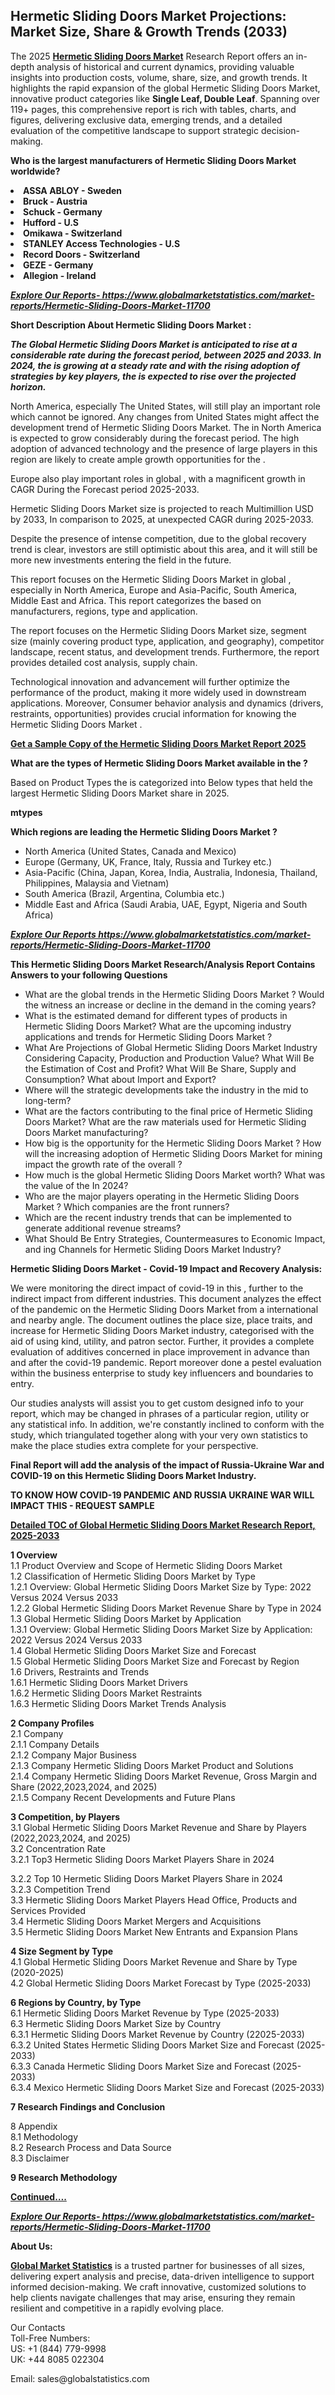 <h2>Hermetic Sliding Doors Market Projections: Market Size, Share & Growth Trends (2033)</h2><p>The 2025 <strong><a href="https://www.globalmarketstatistics.com/market-reports/Hermetic-Sliding-Doors-Market-11700">Hermetic Sliding Doors Market</a></strong> Research Report offers an in-depth analysis of historical and current dynamics, providing valuable insights into production costs, volume, share, size, and growth trends. It highlights the rapid expansion of the global Hermetic Sliding Doors Market, innovative product categories like <strong>Single Leaf, Double Leaf</strong>. Spanning over 119+ pages, this comprehensive report is rich with tables, charts, and figures, delivering exclusive data, emerging trends, and a detailed evaluation of the competitive landscape to support strategic decision-making.</p><p><strong>Who is the largest manufacturers of Hermetic Sliding Doors Market worldwide?</strong></p><p><strong><li>ASSA ABLOY - Sweden<li>Bruck - Austria<li>Schuck - Germany<li>Hufford - U.S<li>Omikawa - Switzerland <li>STANLEY Access Technologies - U.S<li>Record Doors - Switzerland<li>GEZE - Germany<li>Allegion - Ireland</strong></p><p><strong><em><a href="https://www.globalmarketstatistics.com/market-reports/Hermetic-Sliding-Doors-Market-11700">Explore Our Reports-&nbsp;https://www.globalmarketstatistics.com/market-reports/Hermetic-Sliding-Doors-Market-11700</a></em></strong></p><p><strong>Short Description About Hermetic Sliding Doors Market :</strong></p><p><strong><em>The Global Hermetic Sliding Doors Market is anticipated to rise at a considerable rate during the forecast period, between 2025 and 2033. In 2024, the is growing at a steady rate and with the rising adoption of strategies by key players, the is expected to rise over the projected horizon.</em></strong></p><p>North America, especially The United States, will still play an important role which cannot be ignored. Any changes from United States might affect the development trend of Hermetic Sliding Doors Market. The in North America is expected to grow considerably during the forecast period. The high adoption of advanced technology and the presence of large players in this region are likely to create ample growth opportunities for the .</p><p>Europe also play important roles in global , with a magnificent growth in CAGR During the Forecast period 2025-2033.</p><p>Hermetic Sliding Doors Market size is projected to reach Multimillion USD by 2033, In comparison to 2025, at unexpected CAGR during 2025-2033.</p><p>Despite the presence of intense competition, due to the global recovery trend is clear, investors are still optimistic about this area, and it will still be more new investments entering the field in the future.</p><p>This report focuses on the Hermetic Sliding Doors Market in global , especially in North America, Europe and Asia-Pacific, South America, Middle East and Africa. This report categorizes the based on manufacturers, regions, type and application.</p><p>The report focuses on the Hermetic Sliding Doors Market size, segment size (mainly covering product type, application, and geography), competitor landscape, recent status, and development trends. Furthermore, the report provides detailed cost analysis, supply chain.</p><p>Technological innovation and advancement will further optimize the performance of the product, making it more widely used in downstream applications. Moreover, Consumer behavior analysis and dynamics (drivers, restraints, opportunities) provides crucial information for knowing the Hermetic Sliding Doors Market .</p><p><strong><a href="https://www.globalmarketstatistics.com/market-reports/Hermetic-Sliding-Doors-Market-11700">Get a Sample Copy of the Hermetic Sliding Doors Market Report 2025</a></strong></p><p><strong>What are the types of Hermetic Sliding Doors Market available in the ?</strong></p><p>Based on Product Types the is categorized into Below types that held the largest Hermetic Sliding Doors Market share in 2025.</p><p><strong>mtypes</strong></p><p><strong>Which regions are leading the Hermetic Sliding Doors Market ?</strong></p><ul><li>North America (United States, Canada and Mexico)</li><li>Europe (Germany, UK, France, Italy, Russia and Turkey etc.)</li><li>Asia-Pacific (China, Japan, Korea, India, Australia, Indonesia, Thailand, Philippines, Malaysia and Vietnam)</li><li>South America (Brazil, Argentina, Columbia etc.)</li><li>Middle East and Africa (Saudi Arabia, UAE, Egypt, Nigeria and South Africa)</li></ul><p><strong><em><a href="https://www.globalmarketstatistics.com/market-reports/Hermetic-Sliding-Doors-Market-11700">Explore Our Reports https://www.globalmarketstatistics.com/market-reports/Hermetic-Sliding-Doors-Market-11700</a></em></strong></p><p><strong>This Hermetic Sliding Doors Market Research/Analysis Report Contains Answers to your following Questions</strong></p><ul><li>What are the global trends in the Hermetic Sliding Doors Market ? Would the witness an increase or decline in the demand in the coming years?</li><li>What is the estimated demand for different types of products in Hermetic Sliding Doors Market? What are the upcoming industry applications and trends for Hermetic Sliding Doors Market ?</li><li>What Are Projections of Global Hermetic Sliding Doors Market Industry Considering Capacity, Production and Production Value? What Will Be the Estimation of Cost and Profit? What Will Be Share, Supply and Consumption? What about Import and Export?</li><li>Where will the strategic developments take the industry in the mid to long-term?</li><li>What are the factors contributing to the final price of Hermetic Sliding Doors Market? What are the raw materials used for Hermetic Sliding Doors Market manufacturing?</li><li>How big is the opportunity for the Hermetic Sliding Doors Market ? How will the increasing adoption of Hermetic Sliding Doors Market for mining impact the growth rate of the overall ?</li><li>How much is the global Hermetic Sliding Doors Market worth? What was the value of the In 2024?</li><li>Who are the major players operating in the Hermetic Sliding Doors Market ? Which companies are the front runners?</li><li>Which are the recent industry trends that can be implemented to generate additional revenue streams?</li><li>What Should Be Entry Strategies, Countermeasures to Economic Impact, and ing Channels for Hermetic Sliding Doors Market Industry?</li></ul><p><strong>Hermetic Sliding Doors Market - Covid-19 Impact and Recovery Analysis:</strong></p><p>We were monitoring the direct impact of covid-19 in this , further to the indirect impact from different industries. This document analyzes the effect of the pandemic on the Hermetic Sliding Doors Market from a international and nearby angle. The document outlines the place size, place traits, and increase for Hermetic Sliding Doors Market industry, categorised with the aid of using kind, utility, and patron sector. Further, it provides a complete evaluation of additives concerned in place improvement in advance than and after the covid-19 pandemic. Report moreover done a pestel evaluation within the business enterprise to study key influencers and boundaries to entry.</p><p>Our studies analysts will assist you to get custom designed info to your report, which may be changed in phrases of a particular region, utility or any statistical info. In addition, we're constantly inclined to conform with the study, which triangulated together along with your very own statistics to make the place studies extra complete for your perspective.</p><p><strong>Final Report will add the analysis of the impact of Russia-Ukraine War and COVID-19 on this Hermetic Sliding Doors Market Industry.</strong></p><p><strong>TO KNOW HOW COVID-19 PANDEMIC AND RUSSIA UKRAINE WAR WILL IMPACT THIS - REQUEST SAMPLE</strong></p><p><strong><a href="https://www.globalmarketstatistics.com/market-reports/Hermetic-Sliding-Doors-Market-11700">Detailed TOC of Global Hermetic Sliding Doors Market Research Report, 2025-2033</a></strong></p><p><strong>1 Overview</strong><br /> 1.1 Product Overview and Scope of Hermetic Sliding Doors Market<br /> 1.2 Classification of Hermetic Sliding Doors Market by Type<br /> 1.2.1 Overview: Global Hermetic Sliding Doors Market Size by Type: 2022 Versus 2024 Versus 2033<br /> 1.2.2 Global Hermetic Sliding Doors Market Revenue Share by Type in 2024<br /> 1.3 Global Hermetic Sliding Doors Market by Application<br /> 1.3.1 Overview: Global Hermetic Sliding Doors Market Size by Application: 2022&nbsp;Versus 2024 Versus 2033<br /> 1.4 Global Hermetic Sliding Doors Market Size and Forecast<br /> 1.5 Global Hermetic Sliding Doors Market Size and Forecast by Region<br /> 1.6 Drivers, Restraints and Trends<br /> 1.6.1 Hermetic Sliding Doors Market Drivers<br /> 1.6.2 Hermetic Sliding Doors Market Restraints<br /> 1.6.3 Hermetic Sliding Doors Market Trends Analysis</p><p><strong>2 Company Profiles</strong><br /> 2.1 Company<br /> 2.1.1 Company Details<br /> 2.1.2 Company Major Business<br /> 2.1.3 Company Hermetic Sliding Doors Market Product and Solutions<br /> 2.1.4 Company Hermetic Sliding Doors Market Revenue, Gross Margin and Share (2022,2023,2024, and 2025)<br /> 2.1.5 Company Recent Developments and Future Plans</p><p><strong>3 Competition, by Players</strong><br /> 3.1 Global Hermetic Sliding Doors Market Revenue and Share by Players (2022,2023,2024, and 2025)<br /> 3.2 Concentration Rate<br /> 3.2.1 Top3 Hermetic Sliding Doors Market Players Share in 2024</p><p>3.2.2 Top 10 Hermetic Sliding Doors Market Players Share in 2024<br /> 3.2.3 Competition Trend<br /> 3.3 Hermetic Sliding Doors Market Players Head Office, Products and Services Provided<br /> 3.4 Hermetic Sliding Doors Market Mergers and Acquisitions<br /> 3.5 Hermetic Sliding Doors Market New Entrants and Expansion Plans</p><p><strong>4 Size Segment by Type</strong><br /> 4.1 Global Hermetic Sliding Doors Market Revenue and Share by Type (2020-2025)<br /> 4.2 Global Hermetic Sliding Doors Market Forecast by Type (2025-2033)</p><p><strong>6 Regions by Country, by Type</strong><br /> 6.1 Hermetic Sliding Doors Market Revenue by Type (2025-2033)<br /> 6.3 Hermetic Sliding Doors Market Size by Country<br /> 6.3.1 Hermetic Sliding Doors Market Revenue by Country (22025-2033)<br /> 6.3.2 United States Hermetic Sliding Doors Market Size and Forecast (2025-2033)<br /> 6.3.3 Canada Hermetic Sliding Doors Market Size and Forecast (2025-2033)<br /> 6.3.4 Mexico Hermetic Sliding Doors Market Size and Forecast (2025-2033)</p><p><strong>7 Research Findings and Conclusion</strong></p><p>8 Appendix<br /> 8.1 Methodology<br /> 8.2 Research Process and Data Source<br /> 8.3 Disclaimer</p><p><strong>9 Research Methodology</strong></p><p><strong><a href="https://www.globalmarketstatistics.com/market-reports/Hermetic-Sliding-Doors-Market-11700">Continued&hellip;.</a></strong></p><p><strong><em><a href="https://www.globalmarketstatistics.com/market-reports/Hermetic-Sliding-Doors-Market-11700">Explore Our Reports-&nbsp;https://www.globalmarketstatistics.com/market-reports/Hermetic-Sliding-Doors-Market-11700</a></em></strong></p><p><strong>About Us:</strong></p><p><strong><a href="https://www.globalmarketstatistics.com/">Global Market Statistics</a></strong> is a trusted partner for businesses of all sizes, delivering expert analysis and precise, data-driven intelligence to support informed decision-making. We craft innovative, customized solutions to help clients navigate challenges that may arise, ensuring they remain resilient and competitive in a rapidly evolving place.</p><p>Our Contacts<br /> Toll-Free Numbers:<br /> US: +1 (844) 779-9998<br /> UK: +44 8085 022304</p><p>Email: sales@globalstatistics.com</p>
